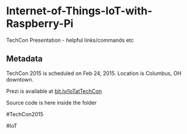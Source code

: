 # Internet-of-Things-IoT-with-Raspberry-Pi
TechCon Presentation - helpful links/commands etc


Metadata
--------

TechCon 2015 is scheduled on Feb 24, 2015. Location is Columbus, OH downtown.

Prezi is available at [bit.ly/IoTatTechCon](http://bit.ly/IoTatTechCon)

Source code is here inside the folder

\#TechCon2015

\#IoT

